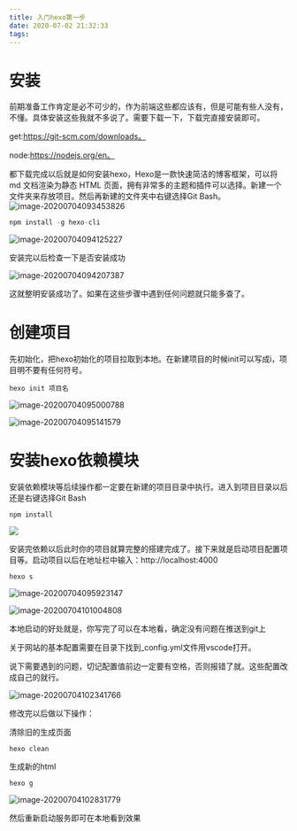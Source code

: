 ```yaml
---
title: 入门hexo第一步
date: 2020-07-02 21:32:33
tags:
---
```

# 安装

前期准备工作肯定是必不可少的，作为前端这些都应该有，但是可能有些人没有，不懂。具体安装这些我就不多说了。需要下载一下，下载完直接安装即可。

get:https://git-scm.com/downloads。

node:https://nodejs.org/en。

都下载完成以后就是如何安装hexo，Hexo是一款快速简洁的博客框架，可以将 md 文档渲染为静态 HTML 页面，拥有非常多的主题和插件可以选择。新建一个文件夹来存放项目。然后再新建的文件夹中右键选择Git Bash。![image-20200704093453826](https://zcx666666.oss-cn-beijing.aliyuncs.com/img/image-20200704093453826.png)



```js
npm install -g hexo-cli
```

![image-20200704094125227](https://zcx666666.oss-cn-beijing.aliyuncs.com/img/image-20200704094125227.png)

安装完以后检查一下是否安装成功

![image-20200704094207387](https://zcx666666.oss-cn-beijing.aliyuncs.com/img/image-20200704094207387.png)

这就整明安装成功了。如果在这些步骤中遇到任何问题就只能多查了。

# 创建项目

先初始化，把hexo初始化的项目拉取到本地。在新建项目的时候init可以写成i，项目明不要有任何符号。

```
hexo init 项目名
```

![image-20200704095000788](https://zcx666666.oss-cn-beijing.aliyuncs.com/img/image-20200704095000788.png)

![image-20200704095141579](https://zcx666666.oss-cn-beijing.aliyuncs.com/img/image-20200704095141579.png)

# 安装hexo依赖模块

安装依赖模块等后续操作都一定要在新建的项目目录中执行。进入到项目目录以后还是右键选择Git Bash

```
npm install
```

![](https://zcx666666.oss-cn-beijing.aliyuncs.com/img/image-20200704095742330.png)

安装完依赖以后此时你的项目就算完整的搭建完成了。接下来就是启动项目配置项目等。启动项目以后在地址栏中输入：http://localhost:4000

```
hexo s
```

![image-20200704095923147](https://zcx666666.oss-cn-beijing.aliyuncs.com/img/image-20200704095923147.png)

![image-20200704101004808](https://zcx666666.oss-cn-beijing.aliyuncs.com/img/image-20200704101004808.png)

本地启动的好处就是，你写完了可以在本地看，确定没有问题在推送到git上

关于网站的基本配置需要在目录下找到_config.yml文件用vscode打开。

说下需要遇到的问题，切记配置值前边一定要有空格，否则报错了就。这些配置改成自己的就行。

![image-20200704102341766](https://zcx666666.oss-cn-beijing.aliyuncs.com/img/image-20200704102341766.png)

修改完以后做以下操作：

清除旧的生成页面

```
hexo clean
```

生成新的html

```
hexo g
```

![image-20200704102831779](https://zcx666666.oss-cn-beijing.aliyuncs.com/img/image-20200704102831779.png)

然后重新启动服务即可在本地看到效果





















